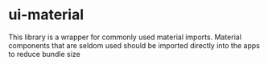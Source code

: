 # ui-material

This library is a wrapper for commonly used material imports.
Material components that are seldom used should be imported directly into the apps to reduce bundle size
